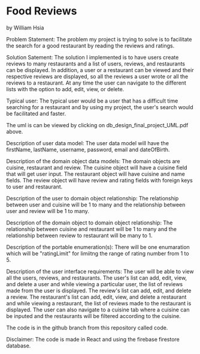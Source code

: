 # Food Reviews
by William Hsia

Problem Statement: The problem my project is trying to solve is to facilitate the search for a good restaurant by reading the reviews and ratings.

Solution Satement: The solution I implemented is to have users create reviews to many restaurants and a list of users, reviews, and restaurants can be displayed. In addition, a user or a restaurant can be viewed and their respective reviews are displayed, so all the reviews a user wrote or all the reviews to a restaurant. At any time the user can navigate to the different lists with the option to add, edit, view, or delete. 

Typical user: The typical user would be a user that has a difficult time searching for a restaurant and by using my project, the user's search would be facilitated and faster.

The uml is can be viewed by clicking on db_design_final_project_UML.pdf above.

Description of user data model: The user data model will have the firstName, lastName, username, password, email and dateOfBirth.

Description of the domain object data models: The domain objects are cuisine, restaurant and review. The cuisine object will have a cuisine field that will get user input. The restaurant object will have cuisine and name fields. The review object will have review and rating fields with foreign keys to user and restaurant. 

Description of the user to domain object relationship: The relationship between user and cuisine will be 1 to many and the relationship between user and review will be 1 to many.

Description of the domain object to domain object relationship: The relationship between cuisine and restaurant will be 1 to many and the relationship between review to restaurant will be many to 1.

Description of the portable enumeration(s): There will be one enumaration which will be "ratingLimit" for limiitng the range of rating number from 1 to 5.

Description of the user interface requirements: The user will be able to view all the users, reviews, and restaurants. The user's list can add, edit, view, and delete a user and while viewing a particular user, the list of reviews made from the user is displayed. The review's list can add, edit, and delete a review. The restaurant's list can add, edit, view, and delete a restaurant and while viewing a restaurant, the list of reviews made to the restaurant is displayed. The user can also navigate to a cuisine tab where a cuisine can be inputed and the restaurants will be filtered according to the cuisine. 

The code is in the github branch from this repository called code.

Disclaimer: The code is made in React and using the firebase firestore database. 

